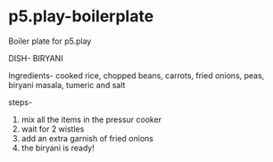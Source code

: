 # p5.play-boilerplate
Boiler plate for p5.play

DISH- BIRYANI

Ingredients- cooked rice, chopped beans, carrots, fried onions, peas, biryani masala, tumeric and salt 

steps-
1. mix all the items in the pressur cooker 
2. wait for 2 wistles
3. add an extra garnish of fried onions
4. the biryani is ready!


